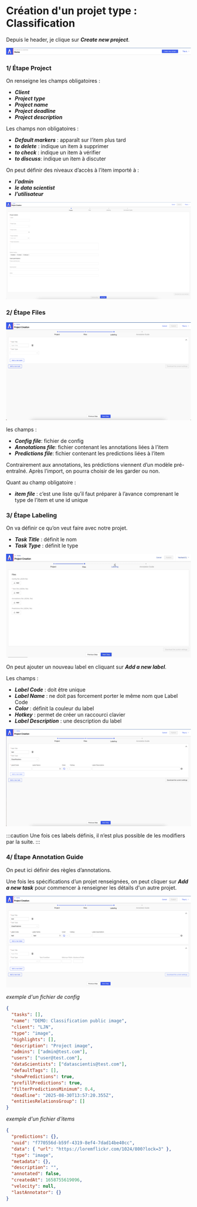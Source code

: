 # Création d'un projet type : Classification

Depuis le header, je clique sur **_Create new project_**.

![Screenshot 1-1](../../../assets/screenshot-1-1.png)

### 1/ Étape Project

On renseigne les champs obligatoires :

- **_Client_**
- **_Project type_**
- **_Project name_**
- **_Project deadline_**
- **_Project description_**

Les champs non obligatoires :

- **_Default markers_** : apparaît sur l’item plus tard
- **_to delete_** : indique un item à supprimer
- **_to check_** : indique un item à vérifier
- **_to discuss_**: indique un item à discuter

On peut définir des niveaux d’accès à l’item importé à :

- **_l’admin_**
- **_le data scientist_**
- **_l’utilisateur_**

![Screenshot 1-2](../../../assets/screenshot-1-2.png)

### 2/ Étape Files

![Screenshot 1-3](../../../assets/screenshot-1-3.png)

les champs :

- **_Config file_**: fichier de config
- **_Annotations file_**: fichier contenant les annotations liées à l’item
- **_Predictions file_**: fichier contenant les predictions liées à l’item

Contrairement aux annotations, les prédictions viennent d’un modèle pré-entraîné. Après l’import, on pourra choisir de les garder ou non.

Quant au champ obligatoire :

- **_item file_** : c’est une liste qu’il faut préparer à l’avance comprenant le type de l’item et une id unique

### 3/ Étape Labeling

On va définir ce qu’on veut faire avec notre projet.

- **_Task Title_** : définit le nom
- **_Task Type_** : définit le type

![Screenshot 1-4](../../../assets/screenshot-1-4.png)

On peut ajouter un nouveau label en cliquant sur **_Add a new label_**.

Les champs :

- **_Label Code_** : doit être unique
- **_Label Name_** : ne doit pas forcement porter le même nom que Label Code
- **_Color_** : définit la couleur du label
- **_Hotkey_** : permet de créer un raccourci clavier
- **_Label Description_** : une description du label

![Screenshot 1-5](../../../assets/screenshot-1-5.png)

:::caution
Une fois ces labels définis, il n’est plus possible de les modifiers par la suite.
:::

### 4/ Étape Annotation Guide

On peut ici définir des règles d’annotations.

Une fois les spécifications d’un projet renseignées, on peut cliquer sur **_Add a new task_** pour commencer à renseigner les détails d'un autre projet.

![Screenshot 1-6](../../../assets/screenshot-1-6.png)

_exemple d'un fichier de config_

```json
{
  "tasks": [],
  "name": "DEMO: Classification public image",
  "client": "LJN",
  "type": "image",
  "highlights": [],
  "description": "Project image",
  "admins": ["admin@test.com"],
  "users": ["user@test.com"],
  "dataScientists": ["datascientis@test.com"],
  "defaultTags": [],
  "showPredictions": true,
  "prefillPredictions": true,
  "filterPredictionsMinimum": 0.4,
  "deadline": "2025-08-30T13:57:20.355Z",
  "entitiesRelationsGroup": []
}
```

_exemple d'un fichier d'items_

```json
{
  "predictions": {},
  "uuid": "f770556d-b59f-4319-8ef4-7dad14be40cc",
  "data": { "url": "https://loremflickr.com/1024/800?lock=3" },
  "type": "image",
  "metadata": {},
  "description": "",
  "annotated": false,
  "createdAt": 1658755619096,
  "velocity": null,
  "lastAnnotator": {}
}
```
